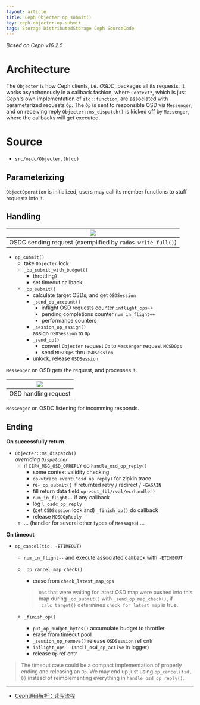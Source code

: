 ```yaml
---
layout: article
title: Ceph Objecter op_submit()
key: ceph-objecter-op-submit
tags: Storage DistributedStorage Ceph SourceCode
---
```


<!-- more -->

_Based on Ceph v16.2.5_


Architecture
============

The `Objecter` is how Ceph clients, i.e. _OSDC_, packages all its requests. It
works asynchonously in a callback fashion, where `Context*`, which is just Ceph's
own implementation of `std::function`, are associated with parameterized requests
`Op`. The `Op` is sent to responsible OSD via `Messenger`, and on receiving reply
`Objecter::ms_dispatch()` is kicked off by `Messenger`, where the callbacks will
get executed.


Source
======

* `src/osdc/Objecter.(h|cc)`

Parameterizing
--------------

`ObjectOperation` is initialized, users may call its member functions to stuff
requests into it.

Handling
--------

|![](https://images2015.cnblogs.com/blog/971979/201606/971979-20160609222516183-1221469378.png)|
|:-:|
| OSDC sending request (exemplified by `rados_write_full()`) |

* `op_submit()`
    * take `Objecter` lock
    * `_op_submit_with_budget()`
        * throttling?
        * set timeout callback
    * `_op_submit()`
        * calculate target OSDs, and get `OSDSession`
        * `_send_op_account()`
            * inflight OSD requests counter `inflight_ops++`
            * pending completions counter `num_in_flight++`
            * performance counters
        * `_session_op_assign()`  
            assign `OSDSession` to `Op`
        * `_send_op()`
            * convert `Objecter` request `Op` to `Messenger` request `MOSDOps`
            * send `MOSDOps` thru `OSDSession`
        * unlock, release `OSDSession`

`Messenger` on OSD gets the request, and processes it.

|![](http://images2015.cnblogs.com/blog/971979/201606/971979-20160609221750090-780839740.jpg)|
|:-:|
| OSD handling request |

`Messenger` on OSDC listening for incomming responds.

Ending
------

__On successfully return__

* `Objecter::ms_dispatch()`  
    _overriding `Dispatcher`_
    * if `CEPH_MSG_OSD_OPREPLY` do `handle_osd_op_reply()`
        * some context validity checking
        * `op->trace.event("osd op reply)` for zipkin trace
        * re-`_op_submit()` if returnted retry / redirect / `-EAGAIN`
        * fill return data field `op->out_(bl/rval/ec/handler)`
        * `num_in_flight--` if any callback
        * log `l_osdc_op_reply`
        * (get `OSDSession` lock and) `_finish_op()` do callback
        * release `MOSDOpReply`
    * ... (handler for several other types of `Message`s) ...

__On timeout__

* `op_cancel(tid, -ETIMEOUT)`
    * `num_in_flight--` and execute associated callback with `-ETIMEOUT`
    * `_op_cancel_map_check()`
        * erase from `check_latest_map_ops`

        > `Op`s that were waiting for latest OSD map were pushed into this map
        > during `_op_submit()` with `_send_op_map_check()`, if `_calc_target()`
        > determines `check_for_latest_map` is true.

    * `_finish_op()`
        * `put_op_budget_bytes()` accumulate budget to throttler
        * erase from timeout pool
        * `_session_op_remove()` release `OSDSession` ref cntr
        * `inflight_ops--` (and `l_osd_op_active` in logger)
        * release `Op` ref cntr

> The timeout case could be a compact implementation of properly ending and
> releasing an `Op`. We may end up just using `op_cancel(tid, 0)` instead of
> reimplementing everything in `handle_osd_op_reply()`.


- - - - - - - - - - - - - - - - - - - -

* [Ceph源码解析：读写流程](https://www.cnblogs.com/chenxianpao/p/5572859.html)
